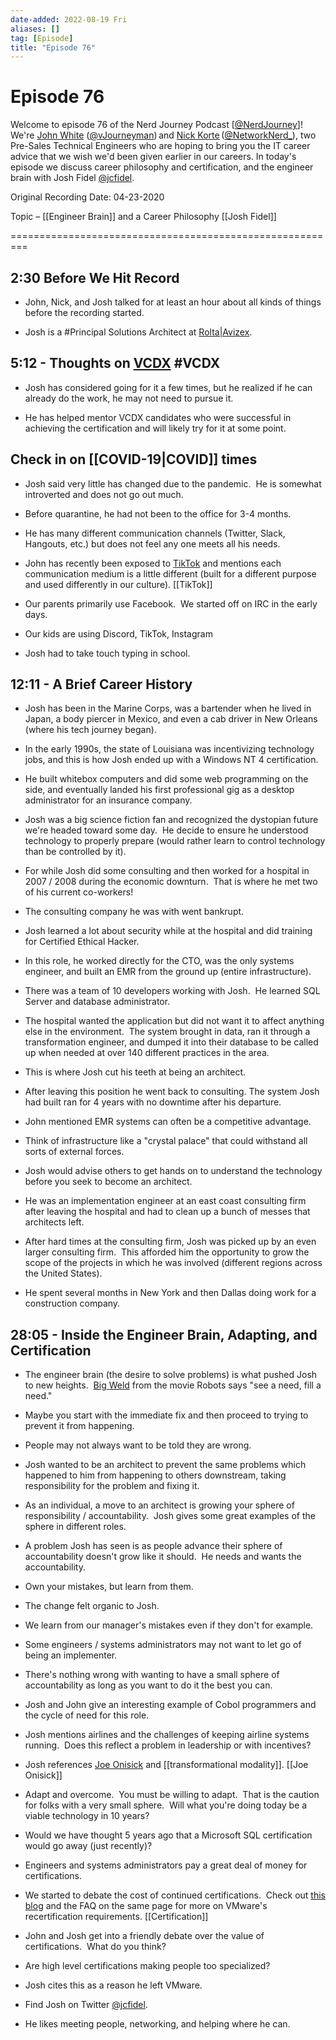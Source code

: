 ```yaml
---
date-added: 2022-08-19 Fri
aliases: []
tag: [Episode]
title: "Episode 76"
---
```


# Episode 76

Welcome to episode 76 of the Nerd Journey Podcast [[@NerdJourney](https://twitter.com/NerdJourney/)]! We're [John White](https://www.linkedin.com/in/vJourneyman/) ([@vJourneyman](https://twitter.com/vJourneyman)) and [Nick Korte](https://www.linkedin.com/in/nickkortenetworknerd/) ([@NetworkNerd_](https://twitter.com/NetworkNerd_/)), two Pre-Sales Technical Engineers who are hoping to bring you the IT career advice that we wish we'd been given earlier in our careers. In today's episode we discuss career philosophy and certification, and the engineer brain with Josh Fidel [@jcfidel](https://twitter.com/jcefidel).   

Original Recording Date: 04-23-2020 

Topic – [[Engineer Brain]] and a Career Philosophy [[Josh Fidel]]

=========================================================  

## 2:30 Before We Hit Record 

* John, Nick, and Josh talked for at least an hour about all kinds of things before the recording started. 

* Josh is a #Principal Solutions Architect at [Rolta|Avizex](https://advizex.com/). 

## 5:12 - Thoughts on [VCDX](https://www.vmware.com/education-services/certification/vcdx-dcv.html) #VCDX 

* Josh has considered going for it a few times, but he realized if he can already do the work, he may not need to pursue it. 

* He has helped mentor VCDX candidates who were successful in achieving the certification and will likely try for it at some point. 

## Check in on [[COVID-19|COVID]] times 

* Josh said very little has changed due to the pandemic.  He is somewhat introverted and does not go out much. 

* Before quarantine, he had not been to the office for 3-4 months. 

* He has many different communication channels (Twitter, Slack, Hangouts, etc.) but does not feel any one meets all his needs. 

* John has recently been exposed to [TikTok](https://www.tiktok.com/en/) and mentions each communication medium is a little different (built for a different purpose and used differently in our culture). [[TikTok]]

* Our parents primarily use Facebook.  We started off on IRC in the early days. 

* Our kids are using Discord, TikTok, Instagram 

* Josh had to take touch typing in school. 

## 12:11 - A Brief Career History 

* Josh has been in the Marine Corps, was a bartender when he lived in Japan, a body piercer in Mexico, and even a cab driver in New Orleans (where his tech journey began). 

* In the early 1990s, the state of Louisiana was incentivizing technology jobs, and this is how Josh ended up with a Windows NT 4 certification. 

* He built whitebox computers and did some web programming on the side, and eventually landed his first professional gig as a desktop administrator for an insurance company. 

* Josh was a big science fiction fan and recognized the dystopian future we're headed toward some day.  He decide to ensure he understood technology to properly prepare (would rather learn to control technology than be controlled by it). 

* For while Josh did some consulting and then worked for a hospital in 2007 / 2008 during the economic downturn.  That is where he met two of his current co-workers! 

* The consulting company he was with went bankrupt. 

* Josh learned a lot about security while at the hospital and did training for Certified Ethical Hacker. 

* In this role, he worked directly for the CTO, was the only systems engineer, and built an EMR from the ground up (entire infrastructure). 

* There was a team of 10 developers working with Josh.  He learned SQL Server and database administrator. 

* The hospital wanted the application but did not want it to affect anything else in the environment.  The system brought in data, ran it through a transformation engineer, and dumped it into their database to be called up when needed at over 140 different practices in the area. 

* This is where Josh cut his teeth at being an architect.   

* After leaving this position he went back to consulting. The system Josh had built ran for 4 years with no downtime after his departure. 

* John mentioned EMR systems can often be a competitive advantage. 

* Think of infrastructure like a "crystal palace" that could withstand all sorts of external forces. 

* Josh would advise others to get hands on to understand the technology before you seek to become an architect. 

* He was an implementation engineer at an east coast consulting firm after leaving the hospital and had to clean up a bunch of messes that architects left. 

* After hard times at the consulting firm, Josh was picked up by an even larger consulting firm.  This afforded him the opportunity to grow the scope of the projects in which he was involved (different regions across the United States). 

* He spent several months in New York and then Dallas doing work for a construction company. 

## 28:05 - Inside the Engineer Brain, Adapting, and Certification 

* The engineer brain (the desire to solve problems) is what pushed Josh to new heights.  [Big Weld](https://www.youtube.com/watch?v=nFVlyKRVgwg) from the movie Robots says "see a need, fill a need." 

* Maybe you start with the immediate fix and then proceed to trying to prevent it from happening. 

* People may not always want to be told they are wrong. 

* Josh wanted to be an architect to prevent the same problems which happened to him from happening to others downstream, taking responsibility for the problem and fixing it. 

* As an individual, a move to an architect is growing your sphere of responsibility / accountability.  Josh gives some great examples of the sphere in different roles. 

* A problem Josh has seen is as people advance their sphere of accountability doesn't grow like it should.  He needs and wants the accountability. 

* Own your mistakes, but learn from them. 

* The change felt organic to Josh. 

* We learn from our manager's mistakes even if they don't for example. 

* Some engineers / systems administrators may not want to let go of being an implementer. 

* There's nothing wrong with wanting to have a small sphere of accountability as long as you want to do it the best you can. 

* Josh and John give an interesting example of Cobol programmers and the cycle of need for this role. 

* Josh mentions airlines and the challenges of keeping airline systems running.  Does this reflect a problem in leadership or with incentives? 

* Josh references [Joe Onisick](https://twitter.com/JoeOnisick) and [[transformational modality]]. [[Joe Onisick]]

* Adapt and overcome.  You must be willing to adapt.  That is the caution for folks with a very small sphere.  Will what you're doing today be a viable technology in 10 years? 

* Would we have thought 5 years ago that a Microsoft SQL certification would go away (just recently)? 

* Engineers and systems administrators pay a great deal of money for certifications. 

* We started to debate the cost of continued certifications.  Check out [this blog](https://blogs.vmware.com/education/2019/02/04/vmware-certification-recertification-is-changing-and-what-it-means-to-you/) and the FAQ on the same page for more on VMware's recertification requirements. [[Certification]]

* John and Josh get into a friendly debate over the value of certifications.  What do you think? 

* Are high level certifications making people too specialized? 

* Josh cites this as a reason he left VMware. 

* Find Josh on Twitter [@jcfidel](https://twitter.com/jcefidel). 

* He likes meeting people, networking, and helping where he can. 

